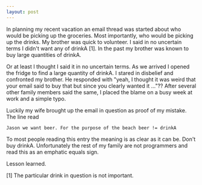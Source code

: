 ```yaml
---
layout: post
---
```

In planning my recent vacation an email thread was started about who would be picking up the groceries. Most importantly, who would be picking up the drinks. My brother was quick to volunteer. I said in no uncertain terms I didn't want any of drinkA [1]. In the past my brother was known to buy large quantities of drinkA.

Or at least I thought I said it in no uncertain terms. As we arrived I opened the fridge to find a large quantity of drinkA. I stared in disbelief and confronted my brother. He responded with "yeah, I thought it was weird that your email said to buy that but since you clearly wanted it ..."?? After several other family members said the same, I placed the blame on a busy week at work and a simple typo.

Luckily my wife brought up the email in question as proof of my mistake. The line read

    Jason we want beer. For the purpose of the beach beer != drinkA

To most people reading this entry the meaning is as clear as it can be. Don't buy drinkA. Unfortunately the rest of my family are not programmers and read this as an emphatic equals sign.

Lesson learned.

[1] The particular drink in question is not important.

